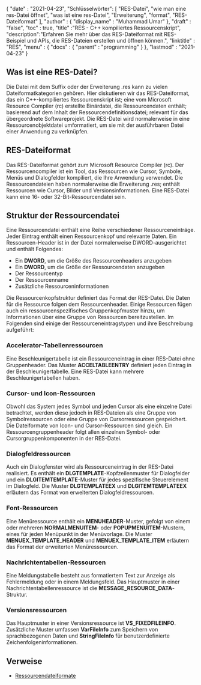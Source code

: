 {
  "date" : "2021-04-23",
"Schlüsselwörter": [ "RES-Datei", "wie man eine res-Datei öffnet", "was ist eine res-Datei", "Erweiterung", "format", "RES-Dateiformat" ],
  "author" : {
    "display_name" : "Muhammad Umar"
},
  "draft" : "false",
  "toc" : true,
  "title" :"RES - C++ kompiliertes Ressourcenskript",
  "description":"Erfahren Sie mehr über das RES-Dateiformat mit RES-Beispiel und APIs, die RES-Dateien erstellen und öffnen können.",
  "linktitle" : "RES",
  "menu" : {
    "docs" : {
      "parent" : "programming"
}
},
  "lastmod" : "2021-04-23"
}

## Was ist eine RES-Datei?
Die Datei mit dem Suffix oder der Erweiterung .res kann zu vielen Dateiformatkategorien gehören. Hier diskutieren wir das RES-Dateiformat, das ein C++-kompiliertes Ressourcenskript ist; eine vom Microsoft Resource Compiler (rc) erstellte Binärdatei, die Ressourcendaten enthält; basierend auf dem Inhalt der Ressourcendefinitionsdatei; relevant für das übergeordnete Softwareprojekt. Die RES-Datei wird normalerweise in eine Ressourcenobjektdatei umformatiert, um sie mit der ausführbaren Datei einer Anwendung zu verknüpfen.

## RES-Dateiformat
Das RES-Dateiformat gehört zum Microsoft Resource Compiler (rc). Der Ressourcencompiler ist ein Tool, das Ressourcen wie Cursor, Symbole, Menüs und Dialogfelder kompiliert, die Ihre Anwendung verwendet. Die Ressourcendateien haben normalerweise die Erweiterung .res; enthält Ressourcen wie Cursor, Bilder und Versionsinformationen. Eine RES-Datei kann eine 16- oder 32-Bit-Ressourcendatei sein.
## Struktur der Ressourcendatei
Eine Ressourcendatei enthält eine Reihe verschiedener Ressourceneinträge. Jeder Eintrag enthält einen Ressourcenkopf und relevante Daten. Ein Ressourcen-Header ist in der Datei normalerweise DWORD-ausgerichtet und enthält Folgendes:

- Ein **DWORD**, um die Größe des Ressourcenheaders anzugeben
- Ein **DWORD**, um die Größe der Ressourcendaten anzugeben
- Der Ressourcentyp
- Der Ressourcenname
- Zusätzliche Ressourceninformationen

Die Ressourcenkopfstruktur definiert das Format der RES-Datei. Die Daten für die Ressource folgen dem Ressourcenheader. Einige Ressourcen fügen auch ein ressourcenspezifisches Gruppenkopfmuster hinzu, um Informationen über eine Gruppe von Ressourcen bereitzustellen. Im Folgenden sind einige der Ressourceneintragstypen und ihre Beschreibung aufgeführt:

### Accelerator-Tabellenressourcen
Eine Beschleunigertabelle ist ein Ressourceneintrag in einer RES-Datei ohne Gruppenheader. Das Muster **ACCELTABLEENTRY** definiert jeden Eintrag in der Beschleunigertabelle. Eine RES-Datei kann mehrere Beschleunigertabellen haben.

### Cursor- und Icon-Ressourcen
Obwohl das System jedes Symbol und jeden Cursor als eine einzelne Datei betrachtet, werden diese jedoch in RES-Dateien als eine Gruppe von Symbolressourcen oder eine Gruppe von Cursorressourcen gespeichert. Die Dateiformate von Icon- und Cursor-Ressourcen sind gleich. Ein Ressourcengruppenheader folgt allen einzelnen Symbol- oder Cursorgruppenkomponenten in der RES-Datei.

### Dialogfeldressourcen
Auch ein Dialogfenster wird als Ressourceneintrag in der RES-Datei realisiert. Es enthält ein **DLGTEMPLATE**-Kopfzeilenmuster für Dialogfelder und ein **DLGITEMTEMPLATE**-Muster für jedes spezifische Steuerelement im Dialogfeld. Die Muster **DLGTEMPLATEEX** und **DLGITEMTEMPLATEEX** erläutern das Format von erweiterten Dialogfeldressourcen.

### Font-Ressourcen
Eine Menüressource enthält ein **MENUHEADER**-Muster, gefolgt von einem oder mehreren **NORMALMENUITEM**- oder **POPUPMENUITEM**-Mustern, eines für jeden Menüpunkt in der Menüvorlage. Die Muster **MENUEX_TEMPLATE_HEADER** und **MENUEX_TEMPLATE_ITEM** erläutern das Format der erweiterten Menüressourcen.

### Nachrichtentabellen-Ressourcen
Eine Meldungstabelle besteht aus formatiertem Text zur Anzeige als Fehlermeldung oder in einem Meldungsfeld. Das Hauptmuster in einer Nachrichtentabellenressource ist die **MESSAGE_RESOURCE_DATA**-Struktur.

### Versionsressourcen
Das Hauptmuster in einer Versionsressource ist **VS_FIXEDFILEINFO**. Zusätzliche Muster umfassen **VarFileInfo** zum Speichern von sprachbezogenen Daten und **StringFileInfo** für benutzerdefinierte Zeichenfolgeninformationen.




## Verweise

* [Ressourcendateiformate](https://learn.microsoft.com/en-us/windows/win32/menurc/resource-file-formats)
 


 



